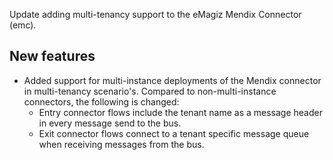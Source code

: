 Update adding multi-tenancy support to the eMagiz Mendix Connector (emc).
## New features
- Added support for multi-instance deployments of the Mendix connector in multi-tenancy scenario's. Compared to non-multi-instance connectors, the following is changed:
  - Entry connector flows include the tenant name as a message header in every message send to the bus.
  - Exit connector flows connect to a tenant specific message queue when receiving messages from the bus.
